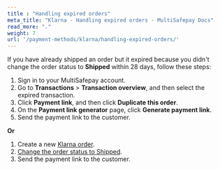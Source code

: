 ```yaml
---
title : "Handling expired orders"
meta_title: "Klarna - Handling expired orders - MultiSafepay Docs"
read_more: "."
weight: 7
url: '/payment-methods/klarna/handling-expired-orders/'
---
```


If you have already shipped an order but it expired because you didn't change the order status to **Shipped** within 28 days, follow these steps: 

1. Sign in to your MultiSafepay account.
2. Go to **Transactions** > **Transaction overview**, and then select the expired transaction.  
3. Click **Payment link**, and then click **Duplicate this order**.
4. On the **Payment link generator** page, click **Generate payment link**. 
5. Send the payment link to the customer. 

**Or**

1. Create a new [Klarna order](/api/#klarna).
2. [Change the order status to Shipped](/payment-methods/klarna/changing-order-status-to-shipped/).
3. Send the payment link to the customer.